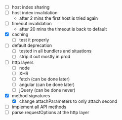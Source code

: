 - [ ] host index sharing
- [ ] host index invalidation
  - after 2 mins the first host is tried again
- [ ] timeout invalidation
  - after 20 mins the timeout is back to default
- [x] caching
  - [ ] test it properly
- [ ] default deprecation
  - [ ] tested in all bundlers and situations
  - [ ] strip it out mostly in prod
- [ ] http layers
  - [ ] node
  - [ ] XHR
  - [ ] fetch (can be done later)
  - [ ] angular (can be done later)
  - [ ] jQuery (can be done never)
- [x] method signatures
  - [x] change attachParameters to only attach second
- [ ] implement all API methods
- [ ] parse requestOptions at the http layer
